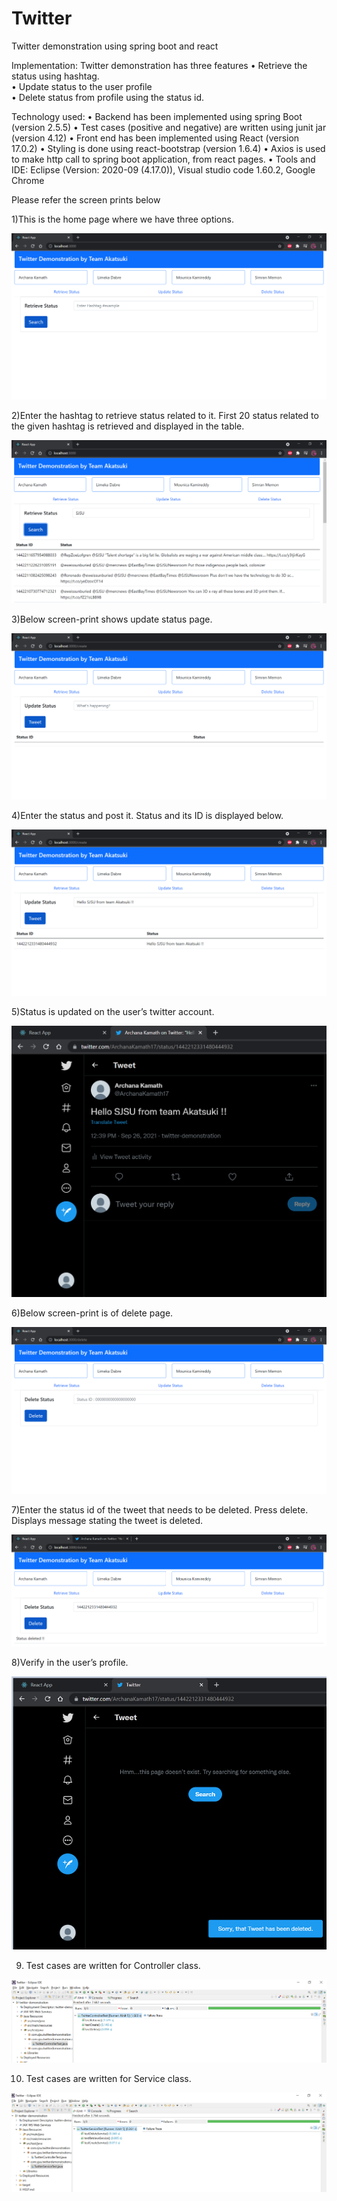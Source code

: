 # Twitter
Twitter demonstration using spring boot and react

Implementation:  Twitter demonstration has three features
•	Retrieve the status using hashtag.<br />
•	Update status to the user profile <br />
•	Delete status from profile using the status id.<br />
	
Technology used: 
•	Backend has been implemented using spring Boot (version 2.5.5)
•	Test cases (positive and negative) are written using junit jar (version 4.12)
•	Front end has been implemented using React (version 17.0.2)
•	Styling is done using react-bootstrap (version 1.6.4)
•	Axios is used to make http call to spring boot application, from react pages.
•	Tools and IDE: Eclipse (Version: 2020-09 (4.17.0)), Visual studio code 1.60.2, Google Chrome


Please refer the screen prints below

1)This is the home page where we have three options.

![alt text](https://github.com/archana-kamath/Twitter/blob/main/twitter_screenshot/1%20Retrieve%20Page.PNG?raw=true)
 
2)Enter the hashtag to retrieve status related to it. First 20 status related to the given hashtag is retrieved and displayed in the table.

![alt text](https://github.com/archana-kamath/Twitter/blob/main/twitter_screenshot/2%20Retrieve%20Status%20Result.PNG?raw=true)
 
3)Below screen-print shows update status page.

![alt text](https://github.com/archana-kamath/Twitter/blob/main/twitter_screenshot/8%20Status%20Update%20Page.PNG?raw=true)
 
4)Enter the status and post it. Status and its ID is displayed below.

![alt text](https://github.com/archana-kamath/Twitter/blob/main/twitter_screenshot/3%20Update%20Status%20Result.PNG?raw=true)
 
5)Status is updated on the user’s twitter account.

 ![alt text](https://github.com/archana-kamath/Twitter/blob/main/twitter_screenshot/5%20My%20Status.PNG?raw=true)

6)Below screen-print is of delete page.

![alt text](https://github.com/archana-kamath/Twitter/blob/main/twitter_screenshot/6%20Delete%20Status%20Page.PNG?raw=true)

7)Enter the status id of the tweet that needs to be deleted. Press delete. Displays message stating the tweet is deleted.
 
![alt text](https://github.com/archana-kamath/Twitter/blob/main/twitter_screenshot/7%20Status%20deleted%20Result.PNG?raw=true)

8)Verify in the user’s profile.

![alt text](https://github.com/archana-kamath/Twitter/blob/main/twitter_screenshot/9%20Status%20deleted.PNG?raw=true)

9) Test cases are written for Controller class.

![alt text](https://github.com/archana-kamath/Twitter/blob/main/twitter_screenshot/10%20Test%20controller.PNG?raw=true)
 
10) Test cases are written for Service class.
 
![alt text](https://github.com/archana-kamath/Twitter/blob/main/twitter_screenshot/11%20Test%20service.PNG?raw=true)
